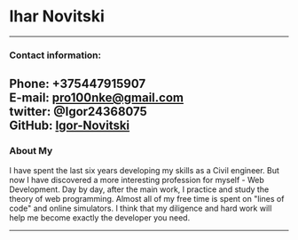 # Ihar Novitski

---

### Contact information:

**Phone:** +375447915907<br>
**E-mail:** pro100nke@gmail.com<br>
**twitter:** @Igor24368075<br>
**GitHub:** [Igor-Novitski](https://github.com/Igor-Novitski)<br>
---

### About My

I have spent the last six years developing my skills as a Civil engineer. But now I have discovered a more interesting profession for myself - Web Development. Day by day, after the main work, I practice and study the theory of web programming. Almost all of my free time is spent on "lines of code" and online simulators. I think that my diligence and hard work will help me become exactly the developer you need.

---
